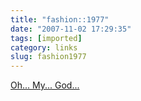 ```yaml
---
title: "fashion::1977"
date: "2007-11-02 17:29:35"
tags: [imported]
category: links
slug: fashion1977
---
```

	
<a href="http://15minutelunch.blogspot.com/2007/10/strap-in-shut-up-and-hold-on-were-going.html">Oh... My... God...</a>

